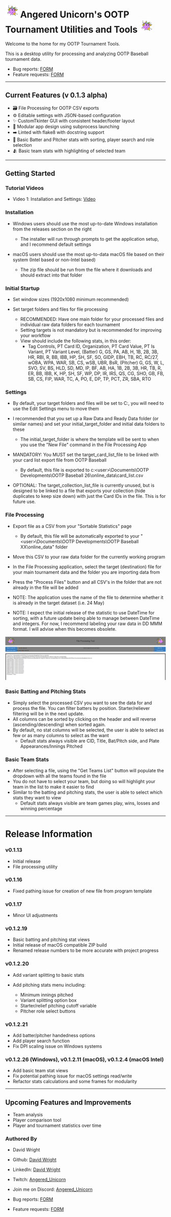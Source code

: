 # <img src="assets/Unicorn_logo_nobg2.png" width="40" height="40" alt="Unicorn Logo"> Angered Unicorn's OOTP Tournament Utilities and Tools  <img src="assets/Unicorn_logo_nobg2.png" width="40" height="40" alt="Unicorn Logo"> 

Welcome to the home for my OOTP Tournament Tools.  

This is a desktop utility for processing and analyzing OOTP Baseball tournament data. 

- Bug reports: [FORM](https://docs.google.com/forms/d/e/1FAIpQLSdAmXv6rTwoBw9ipBdeSc7qvyV7IO83CpIVkEX5_aEbgwpy6w/viewform?usp=sharing&ouid=112838883589285917619)
- Feature requests: [FORM](https://docs.google.com/forms/d/e/1FAIpQLSftrpDw8ypLglDXteZAT0uo7H5NqkJf9UKdBCjX1OEvpKp66w/viewform?usp=sharing&ouid=112838883589285917619)

---

## Current Features (v 0.1.3 alpha)

- 🗃️ File Processing for OOTP CSV exports
- ⚙️ Editable settings with JSON-based configuration
- ✨ CustomTkinter GUI with consistent header/footer layout
- 📳 Modular app design using subprocess launching
- ➡️ Linted with flake8 with docstring support
- 🗿 Basic Batter and Pitcher stats with sorting, player search and role selection
- 🫂 Basic team stats with highlighting of selected team


---

## Getting Started

### Tutorial Videos

- Video 1: Installation and Settings: [Video](https://www.youtube.com/watch?v=qWl5mltpZhg)

### Installation

- Windows users should use the most up-to-date Windows installation from the releases section on the right

  - The installer will run through prompts to get the application setup, and I recommend default settings

- macOS users should use the most up-to-data macOS file based on their system (Intel based or non-Intel based)

  - The zip file should be run from the file where it downloads and should extract into that folder

### Initial Startup

- Set window sizes (1920x1080 minimum recommended)
- Set target folders and files for file processing

  - RECOMMENDED:  Have one main folder for your processed files and individual raw data folders for each tournament
  - Setting targets is not mandatory but is recommended for improving your workflow
  - View should include the following stats, in this order:
     - Tag Controls, PT Card ID, Organization, PT Card Value, PT Is Variant, PT Variant Level, (Batter) G, GS, PA, AB, H, 1B, 2B, 3B, HR, RBI, R, BB, IBB,
       HP, SH, SF, SO, GIDP, EBH, TB, RC, RC/27, wOBA, WPA, WAR, SB, CS, wSB, UBR, BsR, (Pitcher) G, GS, W, L, SVO, SV, BS, HLD, SD, MD, IP, BF, AB, HA, 1B,
       2B, 3B, HR, TB, R, ER, BB, IBB, K, HP, SH, SF, WP, DP, IR, IRS, QS, CG, SHO, GB, FB, SB, CS, FIP, WAR, TC, A, PO, E, DP, TP, PCT, ZR, SBA, RTO

### Settings

- By default, your target folders and files will be set to C:\, you will need to use the Edit Settings menu to move them

- I recommended that you set up a Raw Data and Ready Data folder (or similar names) and set your initial_target_folder and initial data folders to these

  - The initial_target_folder is where the template will be sent to when you use the "New File" command in the File Processing App

- MANDATORY: You MUST set the target_card_list_file to be linked with your card list export file from OOTP Baseball

  - By default, this file is exported to c:\<user>\Documents\OOTP Developments\OOTP Baseball 26\online_data\card_list.csv

- OPTIONAL: The target_collection_list_file is currently unused, but is designed to be linked to a file that exports your collection (hide duplicates to keep size down) with just the Card IDs in the file.  This is for future use.

### File Processing

- Export file as a CSV from your "Sortable Statistics" page

  - By default, this file will be automatically exported to your "\<user>\Documents\OOTP Developments\OOTP Baseball XX\online_data" folder

- Move this CSV to your raw data folder for the currently working program
- In the File Processing application, select the target (destination) file for your main tournament data and 
the folder you are importing data from
- Press the "Process Files" button and all CSV's in the folder that are not already in the file will be added
- NOTE: The application uses the name of the file to determine whether it is already in the target dataset (i.e. 24 May)
- NOTE: I expect the initial release of the statistic to use DateTime for sorting, with a future update being able to 
manage between DateTime and integers.  For now, I recommend labeling your raw data in DD MMM format.  I will advise when
this becomes obsolete.

![File Processing Image](assets/file_processing.png)

### Basic Batting and Pitching Stats

- Simply select the processed CSV you want to see the data for and process the file.  You can filter batters by position.  Starter/reliever filtering will be in the next update.
- All columns can be sorted by clicking on the header and will reverse (ascending/descending) when sorted again.
- By default, no stat columns will be selected, the user is able to select as few or as many columns to select as the want
  - Default stats always visible are CID, Title, Bat/Pitch side, and Plate Appearances/Innings Pitched


### Basic Team Stats

- After selecting a file, using the "Get Teams List" button will populate the dropdown with all the teams found in the file
- You do not have to select your team, but doing so will highlight your team in the list to make it easier to find
- Similar to the batting and pitching stats, the user is able to select which stats they want to view
  - Default stats always visible are team games play, wins, losses and winning percentage

___
# Release Information

### v0.1.13

- Initial release
- File processing utility

### v0.1.16

- Fixed pathing issue for creation of new file from program template

### v0.1.17

- Minor UI adjustments

### v0.1.2.19

- Basic batting and pitching stat views
- Initial release of macOS compatible ZIP build
- Renamed release numbers to be more accurate with project progress

### v0.1.2.20

- Add variant splitting to basic stats
- Add pitching stats menu including:

  - Minimum innings pitched
  - Variant splitting option box
  - Starter/relief pitching cutoff variable
  - Pitcher role select buttons

### v0.1.2.21

- Add batter/pitcher handedness options
- Add player search function
- Fix DPI scaling issue on Windows systems

### v0.1.2.26 (Windows), v0.1.2.11 (macOS), v0.1.2.4 (macOS Intel)

- Add basic team stat views
- Fix potential pathing issue for macOS settings read/write
- Refactor stats calculations and some frames for modularity

---

## Upcoming Features and Improvements

- Team analysis
- Player comparison tool
- Player and tournament statistics over time

### Authored By
- David Wright
- Github: [David Wright](https://github.com/davwright3)
- LinkedIn: [David Wright](https://www.linkedin.com/in/davidwright79/)
- Twitch: [Angered_Unicorn](https://www.twitch.tv/angered_unicorn)
- Join me on Discord: [Angered_Unicorn](https://discord.gg/pfBPmFS)


- Bug reports: [FORM](https://docs.google.com/forms/d/e/1FAIpQLSdAmXv6rTwoBw9ipBdeSc7qvyV7IO83CpIVkEX5_aEbgwpy6w/viewform?usp=sharing&ouid=112838883589285917619)
- Feature requests: [FORM](https://docs.google.com/forms/d/e/1FAIpQLSftrpDw8ypLglDXteZAT0uo7H5NqkJf9UKdBCjX1OEvpKp66w/viewform?usp=sharing&ouid=112838883589285917619)




